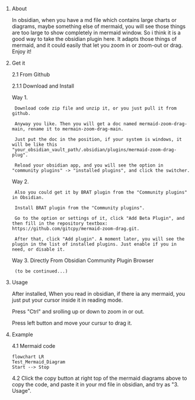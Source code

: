 1. About
   
	In obsidian, when you have a md file which contains large charts or diagrams, maybe something else of mermaid, you will see those things are too large to show completely in mermaid window. 
	So i think it is a good way to take the obsidian plugin here. It adapts those things of mermaid, and it could easily that let you zoom in or zoom-out or drag. Enjoy it!
	
2. Get it
   
	2.1 From Github
	
	2.1.1 Download and Install
	
 	Way 1.
	
	 	Download code zip file and unzip it, or you just pull it from github.
	 
		Anyway you like. Then you will get a doc named mermaid-zoom-drag-main, rename it to mermain-zoom-drag-main.
		
		Just put the doc in the position, if your system is windows, it will be like this "your_obsidian_vault_path/.obsidian/plugins/mermaid-zoom-drag-plug".
		
		Reload your obsidian app, and you will see the option in "community plugins" -> "installed plugins", and click the switcher.

   	Way 2.

	   	Also you could get it by BRAT plugin from the "Community plugins" in Obsidian.
	   	
	   	Install BRAT plugin from the "Community plugins".
	   
		Go to the option or settings of it, click "Add Beta Plugin", and then fill in the repository textbox: https://github.com/gitcpy/mermaid-zoom-drag.git.
	
	   	After that, click "Add plugin". A moment later, you will see the plugin in the list of installed plugins. Just enable if you in need, or disable it.
 
	Way 3. Directly From Obsidian Community Plugin Browser
   
		(to be continued...)
	
4. Usage
	
	After installed, When you read in obsidian, if there ia any mermaid, you just put your cursor inside it in reading mode.
	
	Press "Ctrl" and srolling up or down to zoom in or out.

	Press left button and move your cursur to drag it.

5. Example

   	4.1 Mermaid code

	```mermaid
	flowchart LR
	Test_Mermaid_Diagram
	Start --> Stop
	```

	4.2 Click the copy button at right top of the mermaid diagrams above to copy the code, and paste it in your md file in obsidian, and try as "3. Usage".
